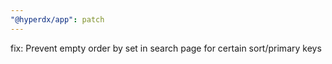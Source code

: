 ```yaml
---
"@hyperdx/app": patch
---
```


fix: Prevent empty order by set in search page for certain sort/primary keys
